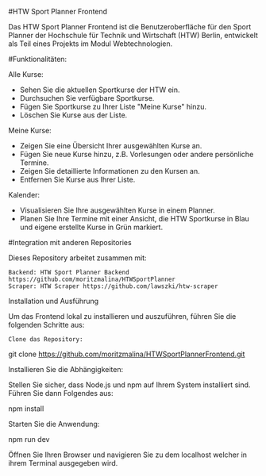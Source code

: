 #HTW Sport Planner Frontend

Das HTW Sport Planner Frontend ist die Benutzeroberfläche für den Sport Planner der Hochschule für Technik und Wirtschaft (HTW) Berlin, entwickelt als Teil eines Projekts im Modul Webtechnologien.

#Funktionalitäten:

Alle Kurse:
   - Sehen Sie die aktuellen Sportkurse der HTW ein.
   - Durchsuchen Sie verfügbare Sportkurse.
   - Fügen Sie Sportkurse zu Ihrer Liste "Meine Kurse" hinzu.
   - Löschen Sie Kurse aus der Liste.

Meine Kurse:
   - Zeigen Sie eine Übersicht Ihrer ausgewählten Kurse an.
   - Fügen Sie neue Kurse hinzu, z.B. Vorlesungen oder andere persönliche Termine.
   - Zeigen Sie detaillierte Informationen zu den Kursen an.
   - Entfernen Sie Kurse aus Ihrer Liste.

Kalender:

   - Visualisieren Sie Ihre ausgewählten Kurse in einem Planner.
   - Planen Sie Ihre Termine mit einer Ansicht, die HTW Sportkurse in Blau und eigene erstellte Kurse in Grün markiert.

#Integration mit anderen Repositories

Dieses Repository arbeitet zusammen mit:

    Backend: HTW Sport Planner Backend https://github.com/moritzmalina/HTWSportPlanner
    Scraper: HTW Scraper https://github.com/lawszki/htw-scraper

Installation und Ausführung

Um das Frontend lokal zu installieren und auszuführen, führen Sie die folgenden Schritte aus:

    Clone das Repository:

git clone https://github.com/moritzmalina/HTWSportPlannerFrontend.git

Installieren Sie die Abhängigkeiten:

Stellen Sie sicher, dass Node.js und npm auf Ihrem System installiert sind. Führen Sie dann Folgendes aus:

npm install

Starten Sie die Anwendung:

npm run dev

Öffnen Sie Ihren Browser und navigieren Sie zu dem localhost welcher in ihrem Terminal ausgegeben wird.
